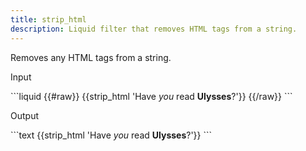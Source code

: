 ```yaml
---
title: strip_html
description: Liquid filter that removes HTML tags from a string.
---
```

Removes any HTML tags from a string.
<p class="code-label">Input</p>
```liquid
{{#raw}}
{{strip_html 'Have <em>you</em> read <strong>Ulysses</strong>?'}}
{{/raw}}
```
<p class="code-label">Output</p>
```text
{{strip_html 'Have <em>you</em> read <strong>Ulysses</strong>?'}}
```